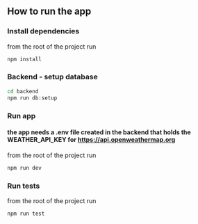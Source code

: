 ## How to run the app

### Install dependencies

from the root of the project run

```bash
npm install
```

### Backend - setup database

```bash
cd backend
npm run db:setup
```

### Run app

#### the app needs a .env file created in the backend that holds the WEATHER_API_KEY for https://api.openweathermap.org

from the root of the project run

```bash
npm run dev
```

### Run tests

from the root of the project run

```bash
npm run test
```
